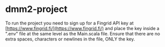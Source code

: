 # dmm2-project
 
To run the project you need to sign up for a Fingrid API key at [https://www.fingrid.fi/](https://www.fingrid.fi/) and place the key inside a ".env" file at the same level as the Main.scala file.
Ensure that there are no extra spaces, characters or newlines in the file, ONLY the key. 
